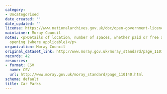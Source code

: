 ```yaml
---
category:
- Uncategorised
date_created: ''
date_updated: ''
license: https://www.nationalarchives.gov.uk/doc/open-government-licence/version/3/
maintainer: Moray Council
notes: <p>Details of location, number of spaces, whether paid or free and times of
  opening (where applicable)</p>
organization: Moray Council
original_dataset_link: http://www.moray.gov.uk/moray_standard/page_110140.html
records: 42
resources:
- format: CSV
  name: CSV
  url: http://www.moray.gov.uk/moray_standard/page_110140.html
schema: default
title: Car Parks
---
```

